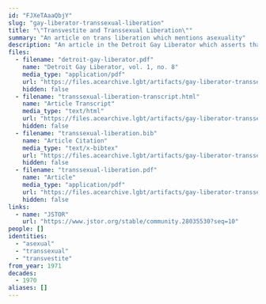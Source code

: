 ```yaml
---
id: "FJXeTAaaQbjY"
slug: "gay-liberator-transsexual-liberation"
title: "\"Transvestite and Transsexual Liberation\""
summary: "An article on trans liberation which mentions asexuality"
description: "An article in the Detroit Gay Liberator which asserts that trans liberation includes people of all orientations, including asexuals"
files:
  - filename: "detroit-gay-liberator.pdf"
    name: "Detroit Gay Liberator, vol. 1, no. 8"
    media_type: "application/pdf"
    url: "https://files.acearchive.lgbt/artifacts/gay-liberator-transsexual-liberation/detroit-gay-liberator.pdf"
    hidden: false
  - filename: "transsexual-liberation-transcript.html"
    name: "Article Transcript"
    media_type: "text/html"
    url: "https://files.acearchive.lgbt/artifacts/gay-liberator-transsexual-liberation/transsexual-liberation-transcript.html"
    hidden: false
  - filename: "transsexual-liberation.bib"
    name: "Article Citation"
    media_type: "text/x-bibtex"
    url: "https://files.acearchive.lgbt/artifacts/gay-liberator-transsexual-liberation/transsexual-liberation.bib"
    hidden: false
  - filename: "transsexual-liberation.pdf"
    name: "Article"
    media_type: "application/pdf"
    url: "https://files.acearchive.lgbt/artifacts/gay-liberator-transsexual-liberation/transsexual-liberation.pdf"
    hidden: false
links:
  - name: "JSTOR"
    url: "https://www.jstor.org/stable/community.28035530?seq=10"
people: []
identities:
  - "asexual"
  - "transsexual"
  - "transvestite"
from_year: 1971
decades:
  - 1970
aliases: []
---
```

